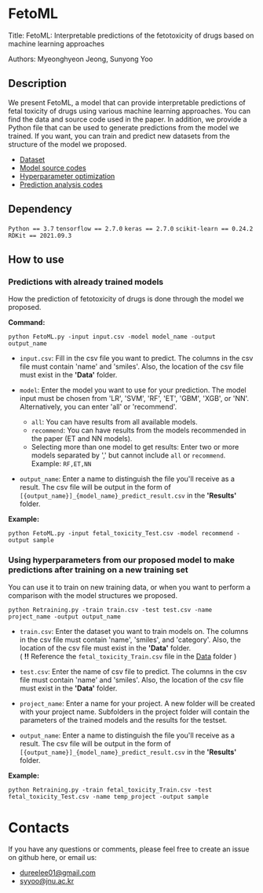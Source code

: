 # FetoML

Title: FetoML: Interpretable predictions of the fetotoxicity of drugs based on machine learning approaches

Authors: Myeonghyeon Jeong, Sunyong Yoo

## Description

We present FetoML, a model that can provide interpretable predictions of fetal toxicity of drugs using various machine learning approaches.
You can find the data and source code used in the paper.
In addition, we provide a Python file that can be used to generate predictions from the model we trained.
If you want, you can train and predict new datasets from the structure of the model we proposed.

- [Dataset](https://github.com/bmil-jnu/FetoML/tree/main/Data)
- [Model source codes](https://github.com/bmil-jnu/FetoML/tree/main/Model%20Code/Model)
- [Hyperparameter optimization](https://github.com/bmil-jnu/FetoML/tree/main/Model%20Code/Hyperparameter%20Optimization)
- [Prediction analysis codes](https://github.com/bmil-jnu/FetoML/tree/main/Model%20Code/Analysis)

## Dependency

`Python == 3.7`
`tensorflow == 2.7.0`
`keras == 2.7.0`
`scikit-learn == 0.24.2`
`RDKit == 2021.09.3`

## How to use

### Predictions with already trained models

How the prediction of fetotoxicity of drugs is done through the model we proposed.

**Command:**
```
python FetoML.py -input input.csv -model model_name -output output_name
```

- `input.csv`: Fill in the csv file you want to predict. The columns in the csv file must contain 'name' and 'smiles'. Also, the location of the csv file must exist in the **'Data'** folder.
  
- `model`: Enter the model you want to use for your prediction. The model input must be chosen from 'LR', 'SVM', 'RF', 'ET', 'GBM', 'XGB', or 'NN'. Alternatively, you can enter 'all' or 'recommend'.
  
    - `all`: You can have results from all available models.
    - `recommend`: You can have results from the models recommended in the paper (ET and NN models).
    - Selecting more than one model to get results: Enter two or more models separated by ',' but cannot include `all` or `recommend`. Example: `RF,ET,NN`
  
- `output_name`: Enter a name to distinguish the file you'll receive as a result. The csv file will be output in the form of `[{output_name}]_{model_name}_predict_result.csv` in the **'Results'** folder.
    
**Example:**

```
python FetoML.py -input fetal_toxicity_Test.csv -model recommend -output sample
```
    
### Using hyperparameters from our proposed model to make predictions after training on a new training set

You can use it to train on new training data, or when you want to perform a comparison with the model structures we proposed.

```
python Retraining.py -train train.csv -test test.csv -name project_name -output output_name
```

- `train.csv`: Enter the dataset you want to train models on.  The columns in the csv file must contain 'name', 'smiles', and 'category'. Also, the location of the csv file must exist in the **'Data'** folder.
  </br>( **!!** Reference the `fetal_toxicity_Train.csv` file in the [Data](https://github.com/bmil-jnu/FetoML/tree/main/Data) folder )
  
- `test.csv`: Enter the name of csv file to predict. The columns in the csv file must contain 'name' and 'smiles'. Also, the location of the csv file must exist in the **'Data'** folder.

- `project_name`: Enter a name for your project. A new folder will be created with your project name. Subfolders in the project folder will contain the parameters of the trained models and the results for the testset.

- `output_name`: Enter a name to distinguish the file you'll receive as a result. The csv file will be output in the form of `[{output_name}]_{model_name}_predict_result.csv` in the **'Results'** folder.

**Example:**

```
python Retraining.py -train fetal_toxicity_Train.csv -test fetal_toxicity_Test.csv -name temp_project -output sample
```

# Contacts

If you have any questions or comments, please feel free to create an issue on github here, or email us:

- dureelee01@gmail.com
- syyoo@jnu.ac.kr